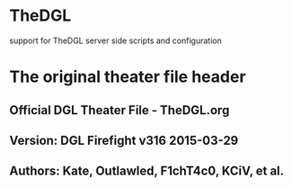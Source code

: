 # TheDGL
support for TheDGL server side scripts and configuration

# The original theater file header
## Official DGL Theater File - TheDGL.org
## Version: DGL Firefight v316 2015-03-29
## Authors: Kate, Outlawled, F1chT4c0, KCiV, et al.
